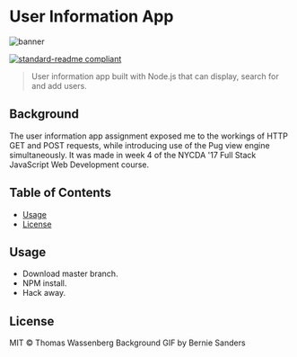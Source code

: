 # User Information App

![banner](https://github.com/wassbeer/JavaScript-Basics/blob/master/public/images/screenshot.JPG)

[![standard-readme compliant](https://img.shields.io/badge/standard--readme-OK-green.svg?style=flat-square)](https://github.com/RichardLitt/standard-readme)

> User information app built with Node.js that can display, search for and add users.

## Background

The user information app assignment exposed me to the workings of HTTP GET and POST requests, while introducing use of the Pug view engine simultaneously. It was made in week 4 of the NYCDA '17 Full Stack JavaScript Web Development course.

## Table of Contents

- [Usage](#usage)
- [License](#license)

## Usage

* Download master branch.
* NPM install.
* Hack away.

## License

MIT © Thomas Wassenberg
Background GIF by Bernie Sanders
